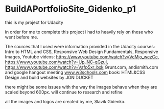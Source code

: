 # BuildAPortfolioSite_Gidenko_p1
this is my project for Udacity

in order for me to complete this project i had to heavily rely on those who went before me.

The sources that I used were information provided in the Udacity courses:
Intro to HTML and CSS, Responsive Web Design Fundamentals, Responsive Images, 
Youtube videos: https://www.youtube.com/watch?v=VcMjo_wczCc, https://www.youtube.com/watch?v=Up_NC-qGzuI,
https://www.youtube.com/watch?v=Vafp5xr_bxk
Grunt.com, andismith.com and google hangout meeting
www.w3schools.com
book:
HTML&CSS Design and build websites by JON DUCKET

there might be some issues with the way the images behave when they are scaled beyond 600px. will continue to research and refine

all the images and logos are created by me, Slavik Gidenko.

